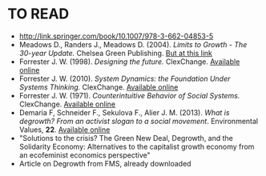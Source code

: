 # TO READ

* http://link.springer.com/book/10.1007/978-3-662-04853-5
* Meadows D., Randers J., Meadows D. (2004). *Limits to Growth - The 30-year Update.* Chelsea Green Publishing. [But at this link](http://www.chelseagreen.com/limitspaper)
* Forrester J. W. (1998). *Designing the future.* ClexChange. [Available online](http://static.clexchange.org/ftp/documents/whyk12sd/Y_1999-03DesigningTheFuture.pdf)
* Forrester J. W. (2010). *System Dynamics: the Foundation Under Systems Thinking.* ClexChange. [Available online](http://static.clexchange.org/ftp/documents/system-dynamics/SD2011-01SDFoundationunderST.pdf)
* Forrester J. W. (1971). *Counterintuitive Behavior of Social Systems.* ClexChange. [Available online](http://static.clexchange.org/ftp/documents/system-dynamics/SD1993-01CounterintuitiveBe.pdf)
* Demaria F, Schneider F., Sekulova F., Alier J. M. (2013). *What is degrowth? From an activist slogan to a social movement*. Environmental Values, **22**. [Available online](http://www.jnu.ac.in/SSS/CSSP/What%20is%20degrowth.pdf)
* "Solutions to the crisis? The Green New Deal, Degrowth, and the Solidarity Economy: Alternatives to the capitalist growth economy from an ecofeminist economics perspective"
* Article on Degrowth from FMS, already downloaded
